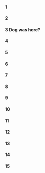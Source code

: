 #### 1
#### 2
#### 3 Dog was here?
#### 4
#### 5
#### 6
#### 7
#### 8
#### 9
#### 10
#### 11
#### 12
#### 13
#### 14
#### 15
